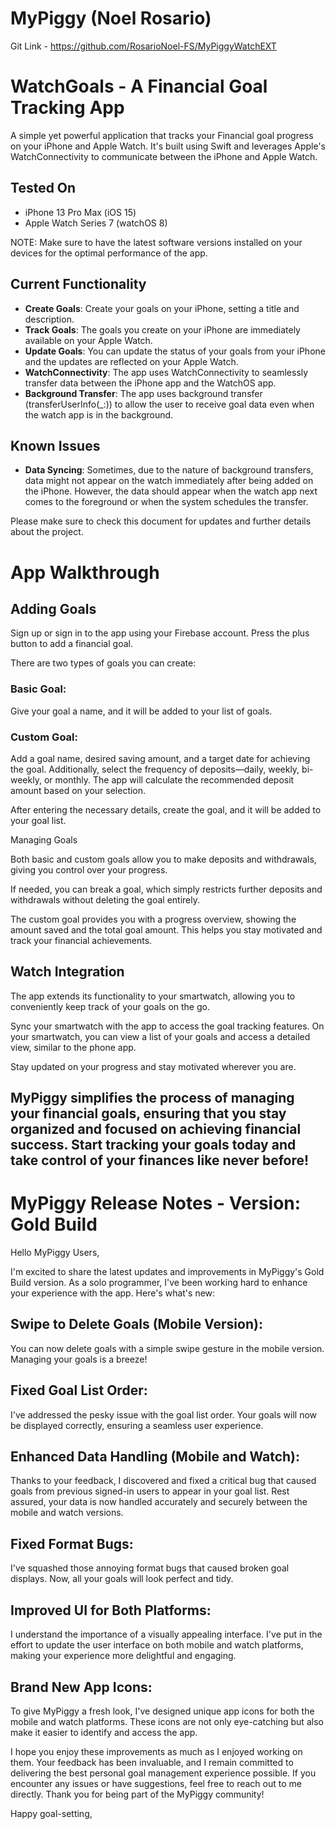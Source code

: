 # **MyPiggy (Noel Rosario)**

Git Link - https://github.com/RosarioNoel-FS/MyPiggyWatchEXT

# **WatchGoals - A Financial Goal Tracking App**

A simple yet powerful application that tracks your Financial goal progress on your iPhone and Apple Watch. It's built using Swift and leverages Apple's WatchConnectivity to communicate between the iPhone and Apple Watch.

## **Tested On**

- iPhone 13 Pro Max (iOS 15)
- Apple Watch Series 7 (watchOS 8)

NOTE: Make sure to have the latest software versions installed on your devices for the optimal performance of the app.

## **Current Functionality**

- **Create Goals**: Create your goals on your iPhone, setting a title and description.
- **Track Goals**: The goals you create on your iPhone are immediately available on your Apple Watch.
- **Update Goals**: You can update the status of your goals from your iPhone and the updates are reflected on your Apple Watch.
- **WatchConnectivity**: The app uses WatchConnectivity to seamlessly transfer data between the iPhone app and the WatchOS app.
- **Background Transfer**: The app uses background transfer (transferUserInfo(_:)) to allow the user to receive goal data even when the watch app is in the background.

## **Known Issues**

- **Data Syncing**: Sometimes, due to the nature of background transfers, data might not appear on the watch immediately after being added on the iPhone. However, the data should appear when the watch app next comes to the foreground or when the system schedules the transfer.

Please make sure to check this document for updates and further details about the project.

# **App Walkthrough**

## **Adding Goals**

Sign up or sign in to the app using your Firebase account.
Press the plus button to add a financial goal.

There are two types of goals you can create:

### **Basic Goal**: 

Give your goal a name, and it will be added to your list of goals.

### **Custom Goal**:

Add a goal name, desired saving amount, and a target date for achieving the goal. Additionally, select the frequency of deposits—daily, weekly, bi-weekly, or monthly. The app will calculate the recommended deposit amount based on your selection.

After entering the necessary details, create the goal, and it will be added to your goal list.

Managing Goals

Both basic and custom goals allow you to make deposits and withdrawals, giving you control over your progress.

If needed, you can break a goal, which simply restricts further deposits and withdrawals without deleting the goal entirely.

The custom goal provides you with a progress overview, showing the amount saved and the total goal amount. This helps you stay motivated and track your financial achievements.

## **Watch Integration**

The app extends its functionality to your smartwatch, allowing you to conveniently keep track of your goals on the go.

Sync your smartwatch with the app to access the goal tracking features.
On your smartwatch, you can view a list of your goals and access a detailed view, similar to the phone app.

Stay updated on your progress and stay motivated wherever you are.

## **MyPiggy simplifies the process of managing your financial goals, ensuring that you stay organized and focused on achieving financial success. Start tracking your goals today and take control of your finances like never before!**

# **MyPiggy Release Notes - Version: Gold Build**

Hello MyPiggy Users,

I'm excited to share the latest updates and improvements in MyPiggy's Gold Build version. As a solo programmer, I've been working hard to enhance your experience with the app. Here's what's new:

## **Swipe to Delete Goals (Mobile Version)**: 

You can now delete goals with a simple swipe gesture in the mobile version. Managing your goals is a breeze!

## **Fixed Goal List Order**:

I've addressed the pesky issue with the goal list order. Your goals will now be displayed correctly, ensuring a seamless user experience.

## **Enhanced Data Handling (Mobile and Watch)**:

Thanks to your feedback, I discovered and fixed a critical bug that caused goals from previous signed-in users to appear in your goal list. Rest assured, your data is now handled accurately and securely between the mobile and watch versions.

## **Fixed Format Bugs**:

I've squashed those annoying format bugs that caused broken goal displays. Now, all your goals will look perfect and tidy.

## **Improved UI for Both Platforms**:

I understand the importance of a visually appealing interface. I've put in the effort to update the user interface on both mobile and watch platforms, making your experience more delightful and engaging.

## **Brand New App Icons**:

To give MyPiggy a fresh look, I've designed unique app icons for both the mobile and watch platforms. These icons are not only eye-catching but also make it easier to identify and access the app.

I hope you enjoy these improvements as much as I enjoyed working on them. Your feedback has been invaluable, and I remain committed to delivering the best personal goal management experience possible. If you encounter any issues or have suggestions, feel free to reach out to me directly. Thank you for being part of the MyPiggy community!

Happy goal-setting,
